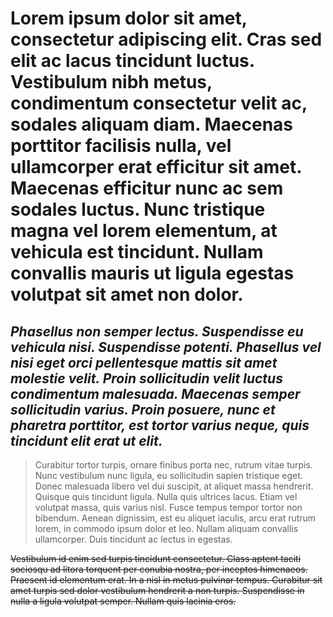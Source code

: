  # Lorem ipsum dolor sit amet, consectetur adipiscing elit. Cras sed elit ac lacus tincidunt luctus. Vestibulum nibh metus, condimentum consectetur velit ac, sodales aliquam diam. Maecenas porttitor facilisis nulla, vel ullamcorper erat efficitur sit amet. Maecenas efficitur nunc ac sem sodales luctus. Nunc tristique magna vel lorem elementum, at vehicula est tincidunt. Nullam convallis mauris ut ligula egestas volutpat sit amet non dolor. 
 
## *Phasellus non semper lectus. Suspendisse eu vehicula nisi. Suspendisse potenti. Phasellus vel nisi eget orci pellentesque mattis sit amet molestie velit. Proin sollicitudin velit luctus condimentum malesuada. Maecenas semper sollicitudin varius. Proin posuere, nunc et pharetra porttitor, est tortor varius neque, quis tincidunt elit erat ut elit.*

> Curabitur tortor turpis, ornare finibus porta nec, rutrum vitae turpis. Nunc vestibulum nunc ligula, eu sollicitudin sapien tristique eget. Donec malesuada libero vel dui suscipit, at aliquet massa hendrerit. Quisque quis tincidunt ligula. Nulla quis ultrices lacus. Etiam vel volutpat massa, quis varius nisl. Fusce tempus tempor tortor non bibendum. Aenean dignissim, est eu aliquet iaculis, arcu erat rutrum lorem, in commodo ipsum dolor et leo. Nullam aliquam convallis ullamcorper. Duis tincidunt ac lectus in egestas.

~~Vestibulum id enim sed turpis tincidunt consectetur. Class aptent taciti sociosqu ad litora torquent per conubia nostra, per inceptos himenaeos. Praesent id elementum erat. In a nisl in metus pulvinar tempus. Curabitur sit amet turpis sed dolor vestibulum hendrerit a non turpis. Suspendisse in nulla a ligula volutpat semper. Nullam quis lacinia eros.~~